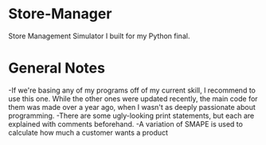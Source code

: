 # Store-Manager
Store Management Simulator I built for my Python final.

# General Notes

-If we're basing any of my programs off of my current skill, I recommend to use this one. While the other ones were updated recently, the main code for them was
made over a year ago, when I wasn't as deeply passionate about programming.
-There are some ugly-looking print statements, but each are explained with comments beforehand.
-A variation of SMAPE is used to calculate how much a customer wants a product
